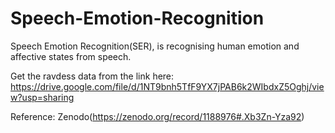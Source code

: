 # Speech-Emotion-Recognition
Speech Emotion Recognition(SER), is recognising human emotion and affective states from speech.

Get the ravdess data from the link here: https://drive.google.com/file/d/1NT9bnh5TfF9YX7jPAB6k2WIbdxZ5Oghj/view?usp=sharing



Reference: Zenodo(https://zenodo.org/record/1188976#.Xb3Zn-Yza92)
